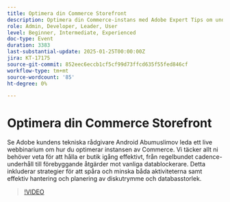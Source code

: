```yaml
---
title: Optimera din Commerce Storefront
description: Optimera din Commerce-instans med Adobe Expert Tips om underhåll, startaktivitet och datahantering
role: Admin, Developer, Leader, User
level: Beginner, Intermediate, Experienced
doc-type: Event
duration: 3383
last-substantial-update: 2025-01-25T00:00:00Z
jira: KT-17175
source-git-commit: 852eec6eccb1cf5cf99d73ffcd635f55fed846cf
workflow-type: tm+mt
source-wordcount: '85'
ht-degree: 0%

---
```



# Optimera din Commerce Storefront

Se Adobe kundens tekniska rådgivare Android Abumuslimov leda ett live webbinarium om hur du optimerar instansen av Commerce. Vi täcker allt ni behöver veta för att hålla er butik igång effektivt, från regelbundet cadence-underhåll till förebyggande åtgärder mot vanliga datablockerare. Detta inkluderar strategier för att spåra och minska båda aktiviteterna samt effektiv hantering och planering av diskutrymme och databasstorlek.

>[!VIDEO](https://video.tv.adobe.com/v/3443031/?learn=on&enablevpops)

